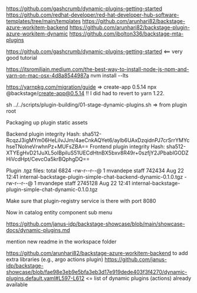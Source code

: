 https://github.com/gashcrumb/dynamic-plugins-getting-started
https://github.com/redhat-developer/red-hat-developer-hub-software-templates/tree/main/templates
https://github.com/arunhari82/backstage-azure-workitem-backend
https://github.com/arunhari82/backstage-plugin-azure-workitem-dynamic
https://github.com/ibolton336/backstage-mta-plugins








https://github.com/gashcrumb/dynamic-plugins-getting-started <== very good tutorial

https://itsromiljain.medium.com/the-best-way-to-install-node-js-npm-and-yarn-on-mac-osx-4d8a8544987a
nvm install --lts

https://yarnpkg.com/migration/guide
=> create-app 0.5.14
npx @backstage/create-app@0.5.14    !! I did had to revert to yarn 1.22.

sh ../../scripts/plugin-building/01-stage-dynamic-plugins.sh   => from plugin root


Packaging up plugin static assets

Backend plugin integrity Hash: sha512-RcqzJ3igMYm06HeLiIvJJm/4aeCnkAQYet6/aylb6UAxDzqidnPJ7crSrrYMYchseTNolneVrwhnPz+MUFsZBA==
Frontend plugin integrity Hash: sha512-XTYEgHvD21JuXL5oIBpiluS51UECdHtnBX5bxv8R49r+0szfjY2JPbablGODZHiVcdHpt/CevcOa5krBQphgDQ==

Plugin .tgz files:
total 6824
-rw-r--r--@ 1 mvandepe  staff   742434 Aug 22 12:41 internal-backstage-plugin-simple-chat-backend-dynamic-0.1.0.tgz
-rw-r--r--@ 1 mvandepe  staff  2745128 Aug 22 12:41 internal-backstage-plugin-simple-chat-dynamic-0.1.0.tgz

Make sure that plugin-registry service is there with port 8080


Now in catalog entity component sub menu

https://github.com/janus-idp/backstage-showcase/blob/main/showcase-docs/dynamic-plugins.md

mention new readme in the workspace folder

https://github.com/arunhari82/backstage-azure-workitem-backend to add extra libraries (e.g., argo actions plugin)
https://github.com/janus-idp/backstage-showcase/blob/fae98e3eb9e5bfa3eb3d17e919dede403f3f4270/dynamic-plugins.default.yaml#L597-L612 
<= list of dynamic plugins (actions) already available


